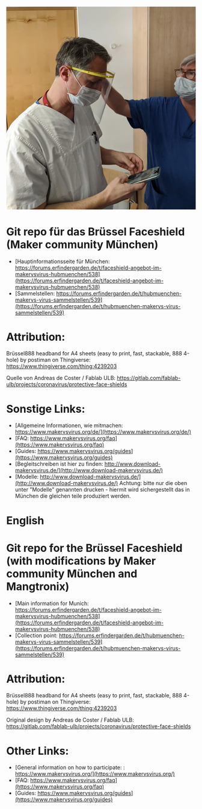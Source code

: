 
![Brussels Face Shield](https://github.com/mangtronix/brussel-faceshield/raw/master/Brussel_Faceshield.jpg)

# Git repo für das Brüssel Faceshield (Maker community München)

* [Hauptinformationsseite für München: https://forums.erfindergarden.de/t/faceshield-angebot-im-makervsvirus-hubmuenchen/538](https://forums.erfindergarden.de/t/faceshield-angebot-im-makervsvirus-hubmuenchen/538)
* [Sammelstellen: https://forums.erfindergarden.de/t/hubmuenchen-makervs-virus-sammelstellen/539](https://forums.erfindergarden.de/t/hubmuenchen-makervs-virus-sammelstellen/539)

# Attribution: 
Brüssel888 headband for A4 sheets (easy to print, fast, stackable, 888 4-hole) by postiman on Thingiverse: https://www.thingiverse.com/thing:4239203

Quelle von Andreas de Coster / Fablab ULB:
https://gitlab.com/fablab-ulb/projects/coronavirus/protective-face-shields



# Sonstige Links:
* [Allgemeine Informationen, wie mitmachen: https://www.makervsvirus.org/de/](https://www.makervsvirus.org/de/)
* [FAQ: https://www.makervsvirus.org/faq](https://www.makervsvirus.org/faq)
* [Guides: https://www.makervsvirus.org/guides](https://www.makervsvirus.org/guides)
* [Begleitschreiben ist hier zu finden: http://www.download-makervsvirus.de/](http://www.download-makervsvirus.de/)
* [Modelle: http://www.download-makervsvirus.de/](http://www.download-makervsvirus.de/) Achtung: bitte nur die oben unter "Modelle" genannten drucken - hiermit wird sichergestellt das in München die gleichen teile produziert werden.



# English

# Git repo for the Brüssel Faceshield (with modifications by Maker community München and Mangtronix)

* [Main information for Munich: https://forums.erfindergarden.de/t/faceshield-angebot-im-makervsvirus-hubmuenchen/538](https://forums.erfindergarden.de/t/faceshield-angebot-im-makervsvirus-hubmuenchen/538)
* [Collection point: https://forums.erfindergarden.de/t/hubmuenchen-makervs-virus-sammelstellen/539](https://forums.erfindergarden.de/t/hubmuenchen-makervs-virus-sammelstellen/539)

# Attribution: 
Brüssel888 headband for A4 sheets (easy to print, fast, stackable, 888 4-hole) by postiman on Thingiverse: https://www.thingiverse.com/thing:4239203

Original design by Andreas de Coster / Fablab ULB:
https://gitlab.com/fablab-ulb/projects/coronavirus/protective-face-shields


# Other Links:
* [General information on how to participate: : https://www.makervsvirus.org/](https://www.makervsvirus.org/)
* [FAQ: https://www.makervsvirus.org/faq](https://www.makervsvirus.org/faq)
* [Guides: https://www.makervsvirus.org/guides](https://www.makervsvirus.org/guides)
